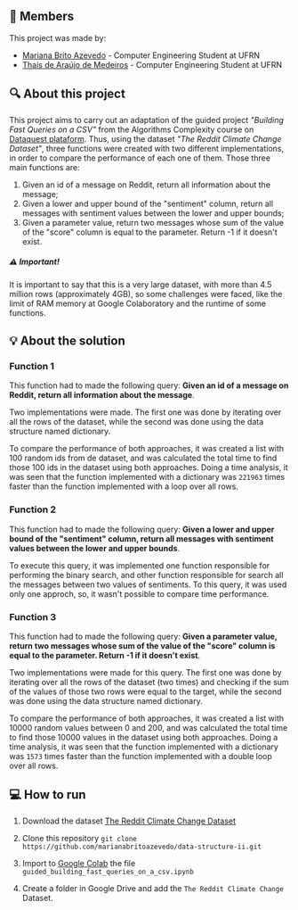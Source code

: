 ## :busts_in_silhouette: Members

This project was made by:
* [Mariana Brito Azevedo](https://github.com/marianabritoazevedo) - Computer Engineering Student at UFRN
* [Thaís de Araújo de Medeiros](https://github.com/thaisaraujo2000) - Computer Engineering Student at UFRN

## :mag: About this project

This project aims to carry out an adaptation of the guided project _"Building Fast Queries on a CSV"_ from the Algorithms Complexity course on [Dataquest plataform](https://www.dataquest.io/). Thus, using the dataset _"The Reddit Climate Change Dataset"_, three functions were created with two different implementations, in order to compare the performance of each one of them. Those three main functions are:

1. Given an id of a message on Reddit, return all information about the message;
2. Given a lower and upper bound of the "sentiment" column, return all messages with sentiment values between the lower and upper bounds;
3. Given a parameter value, return two messages whose sum of the value of the "score" column is equal to the parameter. Return -1 if it doesn't exist.

##### :warning: Important! 

It is important to say that this is a very large dataset, with more than 4.5 million rows (approximately 4GB), so some challenges were faced, like the limit of RAM memory at Google Colaboratory and the runtime of some functions.

## :bulb: About the solution

### Function 1 
This function had to made the following query: __Given an id of a message on Reddit, return all information about the message__.

Two implementations were made. The first one was done by iterating over all the rows of the dataset, while the second was done using the data structure named dictionary.

To compare the performance of both approaches, it was created a list with 100 random ids from de dataset, and was calculated the total time to find those 100 ids in the dataset using both approaches. Doing a time analysis, it was seen that the function implemented with a dictionary was `221963` times faster than the function implemented with a loop over all rows.

### Function 2 
This function had to made the following query: __Given a lower and upper bound of the "sentiment" column, return all messages with sentiment values between the lower and upper bounds__.

To execute this query, it was implemented one function responsible for performing the binary search, and other function responsible for search all the messages between two values of sentiments. To this query, it was used only one approch, so, it wasn't possible to compare time performance.

### Function 3
This function had to made the following query: __Given a parameter value, return two messages whose sum of the value of the "score" column is equal to the parameter. Return -1 if it doesn't exist__.

Two implementations were made for this query. The first one was done by iterating over all the rows of the dataset (two times) and checking if the sum of the values of those two rows were equal to the target, while the second was done using the data structure named dictionary.

To compare the performance of both approaches, it was created a list with 10000 random values between 0 and 200, and was calculated the total time to find those 10000 values in the dataset using both approaches. Doing a time analysis, it was seen that the function implemented with a dictionary was `1573` times faster than the function implemented with a double loop over all rows.

## :computer: How to run
1. Download the dataset [The Reddit Climate Change Dataset](https://www.kaggle.com/datasets/pavellexyr/the-reddit-climate-change-dataset)
2. Clone this repository
   `git clone https://github.com/marianabritoazevedo/data-structure-ii.git`
   
3. Import to [Google Colab](https://colab.research.google.com/) the file `guided_building_fast_queries_on_a_csv.ipynb`
4. Create a folder in Google Drive and add the `The Reddit Climate Change` Dataset.

